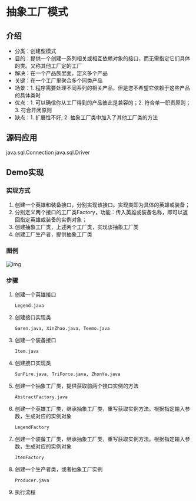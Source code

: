 # 抽象工厂模式

## 介绍

- 分类：创建型模式
- 目的：提供一个创建一系列相关或相互依赖对象的接口，而无需指定它们具体的类。又称其他工厂定的工厂
- 解决：在一个产品族里面，定义多个产品
- 关键：在一个工厂里聚合多个同类产品
- 场景：1. 程序需要处理不同系列的相关产品，但是您不希望它依赖于这些产品的具体类时
- 优点：1. 可以确信你从工厂得到的产品彼此是兼容的；2. 符合单一职责原则；3. 符合开闭原则
- 缺点：1. 扩展性不好; 2. 抽象工厂类中加入了其他工厂类的方法

## 源码应用

java.sql.Connection 
java.sql.Driver

## Demo实现

### 实现方式

1. 创建一个英雄和装备接口，分别实现该接口。实现类即为具体的英雄或装备；
2. 分别定义两个接口的工厂类Factory，功能：传入英雄或装备名称，即可以返回指定英雄或装备的实例对象；
3. 创建抽象工厂类，上述两个工厂类，实现该抽象工厂类
4. 创建工厂生产者，提供抽象工厂类

### 图例

![img](https://notes-yc-01.oss-cn-shenzhen.aliyuncs.com/blog/2020/11/22/39c85311ec384d26b1b03ad3ddad262a.png)

### 步骤

1. 创建一个英雄接口 

   `Legend.java`

2. 创建接口实现类 

   `Garen.java, XinZhao.java, Teemo.java`

3. 创建一个装备接口 

   `Item.java`

4. 创建接口实现类 

   `SunFire.java, TriForce.java, ZhonYa.java`

5. 创建一个抽象工厂类，提供获取前两个接口实例的方法

   `AbstractFactory.java`

6. 创建一个英雄工厂类，继承抽象工厂类，重写获取实例方法。根据指定输入参数，生成对应的实例对象

    `LegendFactory`

7. 创建一个装备工厂类，继承抽象工厂类，重写获取实例方法。根据指定输入参数，生成对应的实例对象

    `ItemFactory`

8. 创建一个生产者类，或者抽象工厂实例

   `Producer.java`

9. 执行流程

